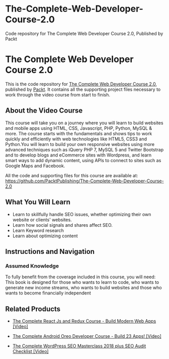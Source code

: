 # The-Complete-Web-Developer-Course-2.0
Code repository for The Complete Web Developer Course 2.0, Published by Packt
# The Complete Web Developer Course 2.0
This is the code repository for [The Complete Web Developer Course 2.0](https://www.packtpub.com/all/complete-wordpress-seo-masterclass-2018-plus-seo-audit-checklist-video?utm_source=github&utm_medium=repository&utm_campaign=9781789804331), published by [Packt](https://www.packtpub.com/?utm_source=github). It contains all the supporting project files necessary to work through the video course from start to finish.
## About the Video Course
This course will take you on a journey where you will learn to build websites and mobile apps using HTML, CSS, Javascript, PHP, Python, MySQL & more. The course starts with the fundamentals and shows tips to work quickly and efficiently with web technologies like HTML5, CSS3 and Python.You will learn to build your own responsive websites using more advanced techniques such as iQuery PHP 7, MySQL 5 and Twitter Bootstrap and to develop blogs and eCommerce sites with Wordpress, and learn smart ways to add dynamic content, using APls to connect to sites such as Google Maps and Facebook.

All the code and supporting files for this course are available at: https://github.com/PacktPublishing/The-Complete-Web-Developer-Course-2.0

<H2>What You Will Learn</H2>
<DIV class=book-info-will-learn-text>
<UL>
<LI>Learn to skillfully handle SEO issues, whether optimizing their own website or clients' websites. 
<LI>Learn how social signals and shares affect SEO. 
<LI>Learn Keyword research 
<LI>Learn about optimizing content </LI></UL></DIV>

## Instructions and Navigation
### Assumed Knowledge
To fully benefit from the coverage included in this course, you will need:<br/>
This book is designed for those who wants to learn to code, who wants to generate new income streams, who wants to build websites and those who wants to become financially independent

   

## Related Products
* [The Complete React Js and Redux Course - Build Modern Web Apps [Video]](https://www.packtpub.com/all/complete-wordpress-seo-masterclass-2018-plus-seo-audit-checklist-video?utm_source=github&utm_medium=repository&utm_campaign=9781789804331)

* [The Complete Android Oreo Developer Course - Build 23 Apps! [Video]](https://www.packtpub.com/all/complete-wordpress-seo-masterclass-2018-plus-seo-audit-checklist-video?utm_source=github&utm_medium=repository&utm_campaign=9781789804331)

* [The Complete WordPress SEO Masterclass 2018 plus SEO Audit Checklist [Video]](https://www.packtpub.com/all/complete-wordpress-seo-masterclass-2018-plus-seo-audit-checklist-video?utm_source=github&utm_medium=repository&utm_campaign=9781789804331)


